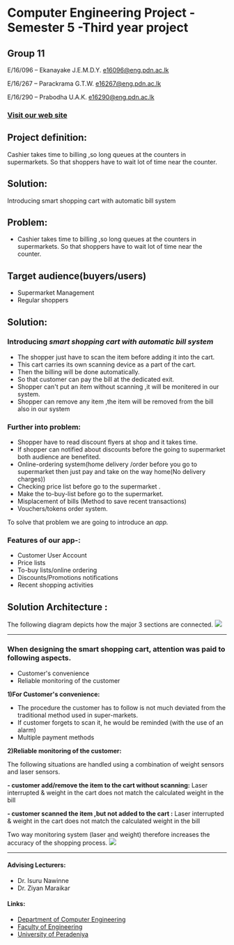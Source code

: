 # Computer Engineering Project - Semester 5 -Third year project


## Group 11

E/16/096 – Ekanayake J.E.M.D.Y. e16096@eng.pdn.ac.lk

E/16/267 – Parackrama G.T.W. e16267@eng.pdn.ac.lk

E/16/290 – Prabodha U.A.K. e16290@eng.pdn.ac.lk

### [Visit our web site]( https://cepdnaclk.github.io/e16-3yp-smart-shopping-cart-with-automatic-bill-system/)



## Project definition:
Cashier takes time to billing ,so long queues at the counters in supermarkets. So that shoppers have to wait lot of time near the counter.

## Solution:
Introducing smart shopping cart with automatic bill system

## Problem:

- Cashier takes time to billing ,so long queues at the counters in supermarkets. So that shoppers have to wait lot of time near the counter.

## Target audience(buyers/users)

- Supermarket Management
- Regular shoppers

## Solution:

### Introducing _smart shopping cart with automatic bill system_

- The shopper just have to scan the item before adding it into the cart.
- This cart carries its own scanning device as a part of the cart.
- Then the billing will be done automatically.
- So that customer can pay the bill at the dedicated exit.
- Shopper can&#39;t put an item without scanning ,it will be monitered in our system.
- Shopper can remove any item ,the item will be removed from the bill also in our system

### Further into problem:

- Shopper have to read discount flyers at shop and it takes time.
- If shopper can notified about discounts before the going to supermarket both audience are benefited.
- Online-ordering system(home delivery /order before you go to supermarket then just pay and take on the way home(No delivery charges))
- Checking price list before go to the supermarket .
- Make the to-buy-list before go to the supermarket.
- Misplacement of bills (Method to save recent transactions)
- Vouchers/tokens order system.

To solve that problem we are going to introduce an _app._

### Features of our app-:

- Customer User Account
- Price lists
- To-buy lists/online ordering
- Discounts/Promotions notifications
- Recent shopping activities

## Solution Architecture :

The following diagram depicts how the major 3 sections are connected.
![](Images/big_picture.PNG)



---




### When designing the smart shopping cart, attention was paid to following aspects.

- Customer&#39;s convenience
- Reliable monitoring of the customer

**1)For Customer&#39;s convenience:**

- The procedure the customer has to follow is not much deviated from the traditional method used in super-markets.
- If customer forgets to scan it, he would be reminded (with the use of an alarm)
- Multiple payment methods

**2)Reliable monitoring of the customer:**

The following situations are handled using a combination of weight sensors and laser sensors.

**- customer add/remove the item to the cart without scanning:** Laser interrupted &amp; weight in the cart does not match the calculated weight in the bill

**- customer scanned the item ,but not added to the cart :** Laser interrupted &amp; weight in the cart does not match the calculated weight in the bill

Two way monitoring system (laser and weight) therefore increases the accuracy of the shopping process.
![](Images/process.PNG)



--- 
#### Advising Lecturers:

* Dr. Isuru Nawinne
* Dr. Ziyan Maraikar


#### Links:

* [Department of Computer Engineering](http://www.ce.pdn.ac.lk)
* [Faculty of Engineering](http://eng.pdn.ac.lk)
* [University of Peradeniya](https://www.pdn.ac.lk/)



